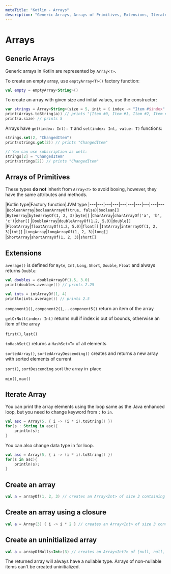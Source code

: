 ```yaml
---
metaTitle: "Kotlin - Arrays"
description: "Generic Arrays, Arrays of Primitives, Extensions, Iterate Array, Create an array, Create an array using a closure, Create an uninitialized array"
---
```


# Arrays



## Generic Arrays


Generic arrays in Kotlin are represented by `Array<T>`.

To create an empty array, use `emptyArray<T>()` factory function:

```kotlin
val empty = emptyArray<String>()

```

To create an array with given size and initial values, use the constructor:

```kotlin
var strings = Array<String>(size = 5, init = { index -> "Item #$index" })
print(Arrays.toString(a)) // prints "[Item #0, Item #1, Item #2, Item #3, Item #4]"
print(a.size) // prints 5

```

Arrays have `get(index: Int): T` and  `set(index: Int, value: T)` functions:

```kotlin
strings.set(2, "ChangedItem")
print(strings.get(2)) // prints "ChangedItem"

// You can use subscription as well:
strings[2] = "ChangedItem"
print(strings[2]) // prints "ChangedItem"

```



## Arrays of Primitives


These types **do not** inherit from `Array<T>` to avoid boxing, however, they have the same attributes and methods.

|Kotlin type|Factory function|JVM type
|---|---|---|---|---|---|---|---|---|---
|`BooleanArray`|`booleanArrayOf(true, false)`|`boolean[]`
|`ByteArray`|`byteArrayOf(1, 2, 3)`|`byte[]`
|`CharArray`|`charArrayOf('a', 'b', 'c')`|`char[]`
|`DoubleArray`|`doubleArrayOf(1.2, 5.0)`|`double[]`
|`FloatArray`|`floatArrayOf(1.2, 5.0)`|`float[]`
|`IntArray`|`intArrayOf(1, 2, 3)`|`int[]`
|`LongArray`|`longArrayOf(1, 2, 3)`|`long[]`
|`ShortArray`|`shortArrayOf(1, 2, 3)`|`short[]`



## Extensions


`average()` is defined for `Byte`, `Int`, `Long`, `Short`, `Double`, `Float` and always returns `Double`:

```kotlin
val doubles = doubleArrayOf(1.5, 3.0)
print(doubles.average()) // prints 2.25

val ints = intArrayOf(1, 4)
println(ints.average()) // prints 2.5

```

`component1()`, `component2()`, ... `component5()` return an item of the array

`getOrNull(index: Int)` returns null if index is out of bounds, otherwise an item of the array

`first()`, `last()`

`toHashSet()` returns a `HashSet<T>` of all elements

`sortedArray()`, `sortedArrayDescending()` creates and returns a new array with sorted elements of current

`sort()`, `sortDescending` sort the array in-place

`min()`, `max()`



## Iterate Array


You can print the array elements using the loop same as the Java enhanced loop, but you need to change keyword from `:` to `in`.

```kotlin
val asc = Array(5, { i -> (i * i).toString() })
for(s : String in asc){
    println(s);
}

```

You can also change data type in for loop.

```kotlin
val asc = Array(5, { i -> (i * i).toString() })
for(s in asc){
    println(s);
}

```



## Create an array


```kotlin
val a = arrayOf(1, 2, 3) // creates an Array<Int> of size 3 containing [1, 2, 3].

```



## Create an array using a closure


```kotlin
val a = Array(3) { i -> i * 2 } // creates an Array<Int> of size 3 containing [0, 2, 4]

```



## Create an uninitialized array


```kotlin
val a = arrayOfNulls<Int>(3) // creates an Array<Int?> of [null, null, null]

```

The returned array will always have a nullable type. Arrays of non-nullable items can't be created uninitialized.

